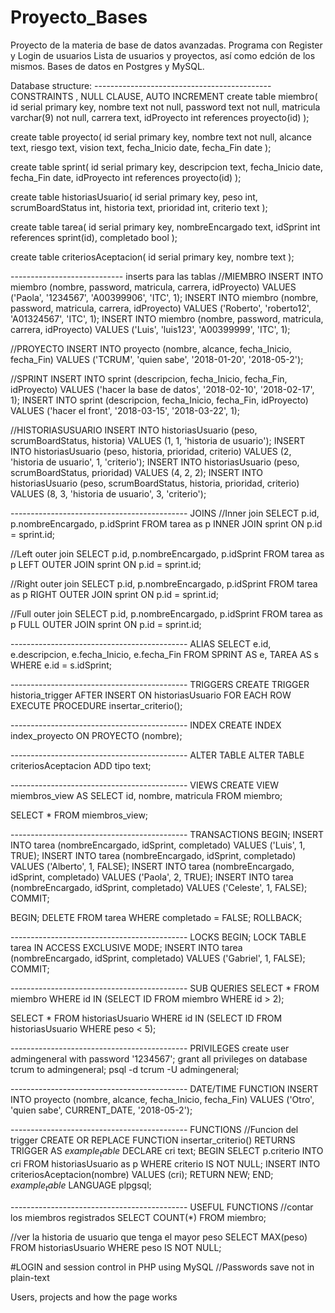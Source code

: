 # Proyecto_Bases


Proyecto de la materia de base de datos avanzadas.
Programa con Register y Login de usuarios
Lista de usuarios y proyectos, así como edción de los mismos.
Bases de datos en Postgres y MySQL.





Database structure:
-------------------------------------------- CONSTRAINTS , NULL CLAUSE, AUTO INCREMENT
create table miembro(
id serial primary key,
nombre text not null,
password text not null,
matricula varchar(9) not null,
carrera text,
idProyecto int references proyecto(id)
);

create table proyecto(
id serial primary key,
nombre text not null,
alcance text,
riesgo text,
vision text,
fecha_Inicio date,
fecha_Fin date
);

create table sprint(
id serial primary key,
descripcion text,
fecha_Inicio date,
fecha_Fin date,
idProyecto int references proyecto(id)
);

create table historiasUsuario(
id serial primary key,
peso int,
scrumBoardStatus int,
historia text,
prioridad int,
criterio text
);

create table tarea(
id serial primary key,
nombreEncargado text,
idSprint int references sprint(id),
completado bool
);

create table criteriosAceptacion(
id serial primary key,
nombre text
);

---------------------------- inserts para las tablas
//MIEMBRO
INSERT INTO miembro (nombre, password, matricula, carrera, idProyecto) VALUES ('Paola', '1234567', 'A00399906', 'ITC', 1);
INSERT INTO miembro (nombre, password, matricula, carrera, idProyecto) VALUES ('Roberto', 'roberto12', 'A01324567', 'ITC', 1);
INSERT INTO miembro (nombre, password, matricula, carrera, idProyecto) VALUES ('Luis', 'luis123', 'A00399999', 'ITC', 1);

//PROYECTO
INSERT INTO proyecto (nombre, alcance, fecha_Inicio, fecha_Fin) VALUES ('TCRUM', 'quien sabe', '2018-01-20', '2018-05-2');

//SPRINT
INSERT INTO sprint (descripcion, fecha_Inicio, fecha_Fin, idProyecto) VALUES ('hacer la base de datos', '2018-02-10', '2018-02-17', 1);
INSERT INTO sprint (descripcion, fecha_Inicio, fecha_Fin, idProyecto) VALUES ('hacer el front', '2018-03-15', '2018-03-22', 1);

//HISTORIASUSUARIO
INSERT INTO historiasUsuario (peso, scrumBoardStatus, historia) VALUES (1, 1, 'historia de usuario');
INSERT INTO historiasUsuario (peso, historia, prioridad, criterio) VALUES (2, 'historia de usuario', 1, 'criterio');
INSERT INTO historiasUsuario (peso, scrumBoardStatus, prioridad) VALUES (4, 2, 2);
INSERT INTO historiasUsuario (peso, scrumBoardStatus, historia, prioridad, criterio) VALUES (8, 3, 'historia de usuario', 3, 'criterio');


-------------------------------------------- JOINS
//Inner join
SELECT p.id, p.nombreEncargado, p.idSprint FROM tarea as p INNER JOIN sprint
  ON p.id = sprint.id;

//Left outer join
SELECT p.id, p.nombreEncargado, p.idSprint FROM tarea as p LEFT OUTER JOIN sprint
  ON p.id = sprint.id;

//Right outer join
SELECT p.id, p.nombreEncargado, p.idSprint FROM tarea as p RIGHT OUTER JOIN sprint
  ON p.id = sprint.id;

//Full outer join
SELECT p.id, p.nombreEncargado, p.idSprint FROM tarea as p FULL OUTER JOIN sprint
  ON p.id = sprint.id;

-------------------------------------------- ALIAS
SELECT e.id, e.descripcion, e.fecha_Inicio, e.fecha_Fin
  FROM SPRINT AS e, TAREA AS s
    WHERE e.id = s.idSprint;

-------------------------------------------- TRIGGERS
CREATE TRIGGER historia_trigger AFTER INSERT ON historiasUsuario
FOR EACH ROW EXECUTE PROCEDURE insertar_criterio();


-------------------------------------------- INDEX
CREATE INDEX index_proyecto ON PROYECTO (nombre);


-------------------------------------------- ALTER TABLE
ALTER TABLE criteriosAceptacion ADD tipo text;


-------------------------------------------- VIEWS
CREATE VIEW miembros_view AS
SELECT id, nombre, matricula
FROM miembro;

SELECT * FROM miembros_view;

-------------------------------------------- TRANSACTIONS
BEGIN;
INSERT INTO tarea (nombreEncargado, idSprint, completado) VALUES ('Luis', 1, TRUE);
INSERT INTO tarea (nombreEncargado, idSprint, completado) VALUES ('Alberto', 1, FALSE);
INSERT INTO tarea (nombreEncargado, idSprint, completado) VALUES ('Paola', 2, TRUE);
INSERT INTO tarea (nombreEncargado, idSprint, completado) VALUES ('Celeste', 1, FALSE);
COMMIT;

BEGIN;
DELETE FROM tarea WHERE completado = FALSE;
ROLLBACK;

-------------------------------------------- LOCKS
BEGIN;
LOCK TABLE tarea IN ACCESS EXCLUSIVE MODE;
INSERT INTO tarea (nombreEncargado, idSprint, completado) VALUES ('Gabriel', 1, FALSE);
COMMIT;

-------------------------------------------- SUB QUERIES
SELECT *
  FROM miembro
  WHERE id IN (SELECT ID
    FROM miembro
    WHERE id > 2);

SELECT *
  FROM historiasUsuario
  WHERE id IN (SELECT ID
    FROM historiasUsuario
    WHERE peso < 5);


-------------------------------------------- PRIVILEGES
create user admingeneral with password '1234567';
grant all privileges on database tcrum to admingeneral;
psql -d tcrum -U admingeneral;


-------------------------------------------- DATE/TIME FUNCTION
INSERT INTO proyecto (nombre, alcance, fecha_Inicio, fecha_Fin) VALUES ('Otro', 'quien sabe', CURRENT_DATE, '2018-05-2');


-------------------------------------------- FUNCTIONS
//Funcion del trigger
CREATE OR REPLACE FUNCTION insertar_criterio() RETURNS TRIGGER AS $example_table$
  DECLARE
    cri text;
   BEGIN
    SELECT p.criterio INTO cri FROM historiasUsuario as p WHERE criterio IS NOT NULL;
      INSERT INTO criteriosAceptacion(nombre) VALUES (cri);
      RETURN NEW;
   END;
$example_table$ LANGUAGE plpgsql;


-------------------------------------------- USEFUL FUNCTIONS
//contar los miembros registrados
SELECT COUNT(*) FROM miembro;

//ver la historia de usuario que tenga el mayor peso
SELECT MAX(peso) FROM historiasUsuario WHERE peso IS NOT NULL;












#LOGIN and session control in PHP using MySQL
//Passwords save not in plain-text
 
Users, projects and how the page works
 

 

 

 

 

 
